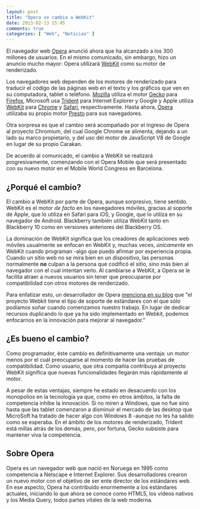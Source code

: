 ```yaml
---
layout: post
title: "Opera se cambia a WebKit"
date: 2013-02-13 15:45
comments: true
categories: [ "Web", "Noticias" ]
---
```


El navegador web [Opera][opera] anunció ahora que ha alcanzado a los 300 millones de usuarios. En el mismo comunicado, sin embargo,
hizo un anuncio mucho mayor: Opera utilizará [WebKit][webkit] como su motor de renderizado. 

<!-- more -->

Los navegadores web dependen de los motores de renderizado para traducir el código de las páginas web en el texto y los gráficos
que ven en su computadora, tablet o teléfono. [Mozilla][mozilla] utiliza el motor [Gecko][gecko] para [Firefox][firefox], 
Microsoft usa [Trident][trident] para Internet Explorer y Google y Apple utiliza [WebKit][webkit] para [Chrome][chrome] y 
[Safari][safari], respectivamente. Hasta ahora, [Opera][opera] utilizaba su propio motor [Presto][presto] para sus navegadores.

Otra sorpresa es que el cambio será acompañado por el ingreso de Opera al proyecto Chromium, del cual Google Chrome se alimenta,
dejando a un lado su marco propietario, y del uso del motor de JavaScript V8 de Google en lugar de su propio Carakan.

De acuerdo al comunicado, el cambio a WebKit se realizará progresivamente, comenzando con el Opera Mobile que será presentado
con su nuevo motor en el Mobile World Congress en Barcelona.

¿Porqué el cambio?
------------------

El cambio a WebKit por parte de Opera, aunque sorpresivo, tiene sentido. WebKit es el motor _de facto_ en los navegadores
móviles, gracias al soporte de Apple, que lo utiliza en Safari para iOS, y Google, que lo utiliza en su navegador de Android.
Blackberry también utiliza WebKit tanto en Blackberry 10 como en versiones anteriores del Blackberry OS.

La dominación de WebKit significa que los creadores de aplicaciones web móviles usualmente se enfocan en WebKit y, muchas 
veces, _únicamente_ en WebKit cuando programan -algo que puedo afirmar por experiencia propia. Cuando un sitio web no se mira 
bien en un dispositivo, las personas normalmente __no__ culpan a la persona que codificó el sitio, sino más bien al navegador 
con el cual intentan verlo. Al cambiarse a WebKit, a Opera se le facilita atraer a nuevos usuarios sin tener que preocuparse 
por compatibilidad con otros motores de renderizado.

Para enfatizar esto, un desarrollador de Opera [menciona en su blog][blog] que "el proyecto Webkit tiene el tipo de soporte 
de estándares con el que sólo podíamos soñar cuando comenzamos nuestro trabajo. En lugar de dedicar recursos duplicando lo que ya ha sido implementado en Webkit, podemos enfocarnos en la innovación para mejorar al navegador."

¿Es bueno el cambio?
--------------------

Como programador, éste cambio es definitivamente una ventaja: un motor menos por el cuál preocuparse al momento de hacer
las pruebas de compatibilidad. Como usuario, que otra compañía contribuya al proyecto WebKit significa que nuevas funcionalidades
llegarán más rápidamente al motor.

A pesar de estas ventajas, siempre he estado en desacuerdo con los monopolios en la tecnología ya que, como en otros ámbitos, la
falta de competencia inhibe la innovación. Si no miren a Windows, que no fue sino hasta que las tablet comenzaron a disminuir el
mercado de las desktop que MicroSoft ha tratado de hacer algo con Windows 8 -aunque no les ha salido como se esperaba. En el
ámbito de los motores de renderizado, Trident está millas atrás de los demás, pero, por fortuna, Gecko subsiste para 
mantener viva la competencia.

Sobre Opera
-----------

Opera es un navegador web que nació en Noruega en 1995 como competencia a Netscape e Internet Explorer. Sus desarrolladores
crearon un nuevo motor con el objetivo de ser ente director de los estándares web. En ese aspecto, Opera ha contribuido 
enormemente a los estándares actuales, iniciando lo que ahora se conoce como HTML5, los videos nativos y los Media Query, 
todos partes vitales de la web moderna.

[opera]: http://www.opera.com/ "Navegador Web Opera"
[webkit]: http://www.webkit.org/ "Proyecto WebKit"
[mozilla]: http://www.mozilla.org/ "Mozilla"
[gecko]: https://developer.mozilla.org/en-US/docs/Mozilla/Gecko "Motor de Renderizado Gecko"
[firefox]: http://www.mozilla.org/es-MX/firefox/new/ "Firefox"
[trident]: http://es.wikipedia.org/wiki/Trident "Trident"
[chrome]: http://www.google.com/chrome "Navegador Web Chrome"
[safari]: http://www.apple.com/safari/ "Navegador Web Safari"
[presto]: http://es.wikipedia.org/wiki/Elektra_(motor_de_renderizado) "Motor de Renderizado Presto"
[chromium]: http://www.chromium.org/ "Proyecto Chromium"
[blog]: http://my.opera.com/ODIN/blog/300-million-users-and-move-to-webkit